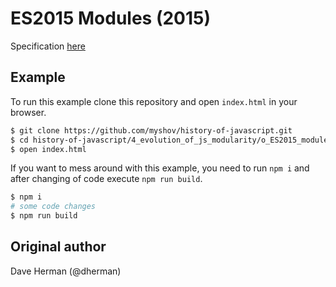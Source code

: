 # ES2015 Modules (2015)

Specification [here](http://www.ecma-international.org/ecma-262/6.0/#sec-modules)

## Example

To run this example clone this repository and open `index.html` in your browser.

```bash
$ git clone https://github.com/myshov/history-of-javascript.git
$ cd history-of-javascript/4_evolution_of_js_modularity/o_ES2015_modules_2015/
$ open index.html
```

If you want to mess around with this example, you need to run `npm i` and after changing of code execute `npm run build`.

```bash
$ npm i
# some code changes
$ npm run build
```

## Original author

Dave Herman (@dherman)
